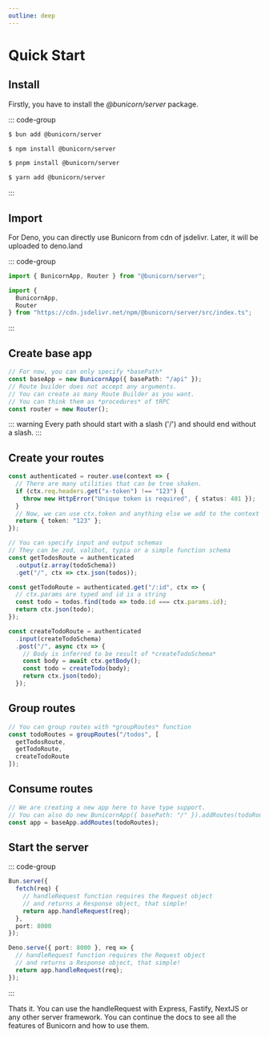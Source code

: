 ```yaml
---
outline: deep
---
```


# Quick Start

## Install

Firstly, you have to install the _@bunicorn/server_ package.

::: code-group

```sh [bun]
$ bun add @bunicorn/server
```

```sh [npm]
$ npm install @bunicorn/server
```

```sh [pnpm]
$ pnpm install @bunicorn/server
```

```sh [yarn]
$ yarn add @bunicorn/server
```

:::

## Import

For Deno, you can directly use Bunicorn from cdn of jsdelivr. Later, it will be uploaded to deno.land

::: code-group

```ts [bun/node]
import { BunicornApp, Router } from "@bunicorn/server";
```

```ts [deno]
import {
  BunicornApp,
  Router
} from "https://cdn.jsdelivr.net/npm/@bunicorn/server/src/index.ts";
```

:::

## Create base app

```ts
// For now, you can only specify *basePath*
const baseApp = new BunicornApp({ basePath: "/api" });
// Route builder does not accept any arguments.
// You can create as many Route Builder as you want.
// You can think them as *procedures* of tRPC
const router = new Router();
```

::: warning
Every path should start with a slash ('/') and should end without a slash.
:::

## Create your routes

```ts
const authenticated = router.use(context => {
  // There are many utilities that can be tree shaken.
  if (ctx.req.headers.get("x-token") !== "123") {
    throw new HttpError("Unique token is required", { status: 401 });
  }
  // Now, we can use ctx.token and anything else we add to the context
  return { token: "123" };
});

// You can specify input and output schemas
// They can be zod, valibot, typia or a simple function schema
const getTodosRoute = authenticated
  .output(z.array(todoSchema))
  .get("/", ctx => ctx.json(todos));

const getTodoRoute = authenticated.get("/:id", ctx => {
  // ctx.params are typed and id is a string
  const todo = todos.find(todo => todo.id === ctx.params.id);
  return ctx.json(todo);
});

const createTodoRoute = authenticated
  .input(createTodoSchema)
  .post("/", async ctx => {
    // Body is inferred to be result of *createTodoSchema*
    const body = await ctx.getBody();
    const todo = createTodo(body);
    return ctx.json(todo);
  });
```

## Group routes

```ts
// You can group routes with *groupRoutes* function
const todoRoutes = groupRoutes("/todos", [
  getTodosRoute,
  getTodoRoute,
  createTodoRoute
]);
```

## Consume routes

```ts
// We are creating a new app here to have type support.
// You can also do new BunicornApp({ basePath: "/" }).addRoutes(todoRoutes)
const app = baseApp.addRoutes(todoRoutes);
```

## Start the server

::: code-group

```ts [bun]
Bun.serve({
  fetch(req) {
    // handleRequest function requires the Request object
    // and returns a Response object, that simple!
    return app.handleRequest(req);
  },
  port: 8000
});
```

```ts [deno]
Deno.serve({ port: 8000 }, req => {
  // handleRequest function requires the Request object
  // and returns a Response object, that simple!
  return app.handleRequest(req);
});
```

:::

Thats it. You can use the handleRequest with Express, Fastify, NextJS or any other server framework. You can continue the docs to see all the features of Bunicorn and how to use them.
